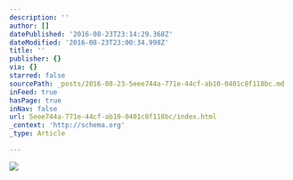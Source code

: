 ```yaml
---
description: ''
author: []
datePublished: '2016-08-23T23:14:29.368Z'
dateModified: '2016-08-23T23:00:34.998Z'
title: ''
publisher: {}
via: {}
starred: false
sourcePath: _posts/2016-08-23-5eee744a-771e-44cf-ab10-0401c8f118bc.md
inFeed: true
hasPage: true
inNav: false
url: 5eee744a-771e-44cf-ab10-0401c8f118bc/index.html
_context: 'http://schema.org'
_type: Article

---
```

![](https://the-grid-user-content.s3-us-west-2.amazonaws.com/1ca53981-418a-4c70-a2a3-ae2d619dbd3a.jpg)